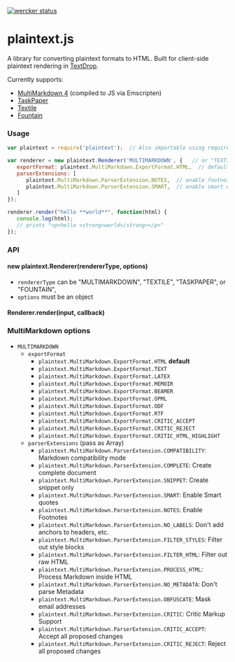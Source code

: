 [![wercker status](https://app.wercker.com/status/d03366a93d2acbbb0d58cb6f8255da80/m/master "wercker status")](https://app.wercker.com/project/bykey/d03366a93d2acbbb0d58cb6f8255da80)

plaintext.js
============

A library for converting plaintext
formats to HTML. Built for client-side plaintext rendering in
[TextDrop](https://www.textdropapp.com).

Currently supports:

- [MultiMarkdown 4](https://github.com/fletcher/MultiMarkdown-4) (compiled to JS via Emscripten)
- [TaskPaper](https://github.com/dhilowitz/jsTaskPaper)
- [Textile](https://github.com/borgar/textile-js)
- [Fountain](https://github.com/mattdaly/Fountain.js)

### Usage
```js
var plaintext = require('plaintext');  // Also importable using require.js/AMD-style import

var renderer = new plaintext.Renderer('MULTIMARKDOWN', {   // or "TEXTILE", "TASKPAPER", "FOUNTAIN"
   exportFormat: plaintext.MultiMarkdown.ExportFormat.HTML,  // default
   parserExtensions: [
      plaintext.MultiMarkdown.ParserExtension.NOTES,  // enable footnotes
      plaintext.MultiMarkdown.ParserExtension.SMART,  // enable smart quotes
   ]
});

renderer.render("hello **world**", function(html) {
   console.log(html);  
   // prints "<p>hello <strong>world</strong></p>"
});
```

### API

#### new plaintext.Renderer(rendererType, options)
- `rendererType` can be "MULTIMARKDOWN", "TEXTILE", "TASKPAPER", or "FOUNTAIN",
- `options` must be an object

#### Renderer.render(input, callback)

### MultiMarkdown options
- `MULTIMARKDOWN`
    - `exportFormat`
        - `plaintext.MultiMarkdown.ExportFormat.HTML` **default**
        - `plaintext.MultiMarkdown.ExportFormat.TEXT`
        - `plaintext.MultiMarkdown.ExportFormat.LATEX`
        - `plaintext.MultiMarkdown.ExportFormat.MEMOIR`
        - `plaintext.MultiMarkdown.ExportFormat.BEAMER`
        - `plaintext.MultiMarkdown.ExportFormat.OPML`
        - `plaintext.MultiMarkdown.ExportFormat.ODF`
        - `plaintext.MultiMarkdown.ExportFormat.RTF`
        - `plaintext.MultiMarkdown.ExportFormat.CRITIC_ACCEPT`
        - `plaintext.MultiMarkdown.ExportFormat.CRITIC_REJECT`
        - `plaintext.MultiMarkdown.ExportFormat.CRITIC_HTML_HIGHLIGHT`
    - `parserExtensions` (pass as Array) 
        - `plaintext.MultiMarkdown.ParserExtension.COMPATIBILITY`: Markdown compatibility mode
        - `plaintext.MultiMarkdown.ParserExtension.COMPLETE`: Create complete document
        - `plaintext.MultiMarkdown.ParserExtension.SNIPPET`: Create snippet only
        - `plaintext.MultiMarkdown.ParserExtension.SMART`: Enable Smart quotes
        - `plaintext.MultiMarkdown.ParserExtension.NOTES`: Enable Footnotes
        - `plaintext.MultiMarkdown.ParserExtension.NO_LABELS`: Don't add anchors to headers, etc.
        - `plaintext.MultiMarkdown.ParserExtension.FILTER_STYLES`: Filter out style blocks
        - `plaintext.MultiMarkdown.ParserExtension.FILTER_HTML`: Filter out raw HTML
        - `plaintext.MultiMarkdown.ParserExtension.PROCESS_HTML`: Process Markdown inside HTML
        - `plaintext.MultiMarkdown.ParserExtension.NO_METADATA`: Don't parse Metadata
        - `plaintext.MultiMarkdown.ParserExtension.OBFUSCATE`: Mask email addresses
        - `plaintext.MultiMarkdown.ParserExtension.CRITIC`: Critic Markup Support
        - `plaintext.MultiMarkdown.ParserExtension.CRITIC_ACCEPT`: Accept all proposed changes
        - `plaintext.MultiMarkdown.ParserExtension.CRITIC_REJECT`: Reject all proposed changes